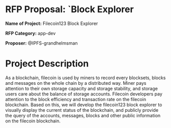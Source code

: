  # RFP Proposal: `Block Explorer

 **Name of Project:** Filecoin123 Block Explorer
 
 **RFP Category:** app-dev
 
  **Proposer:** @IPFS-grandhelmsman
  
 # Project Description
As a blockchain, filecoin is used by miners to record every blocksets, blocks and messages on the whole chain by a distributed way.
Miner pays attention to their own storage capacity and storage stability, and storage users care about the balance of storage accounts. Filecoin developers pay attention to the block efficiency and transaction rate on the filecoin blockchain.
Based on this, we will develop the filecoin123 block explorer to visually display the current status of the blockchain, and publicly provide the query of the accounts, messages, blocks and other public information on the filecoin blockchain.

